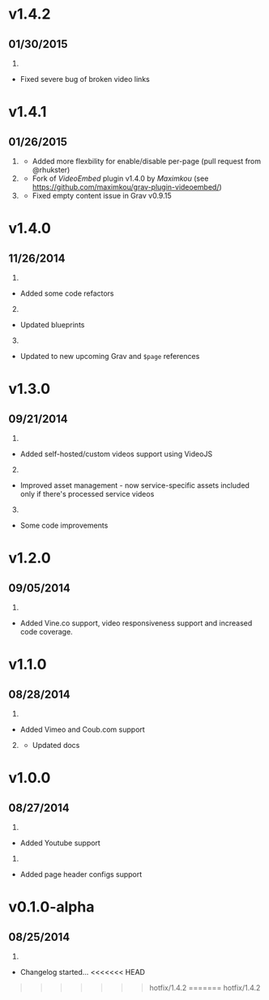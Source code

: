 # v1.4.2
## 01/30/2015

1. [](#bugfix)
  * Fixed severe bug of broken video links

# v1.4.1
## 01/26/2015

1. [](#new)
	* Added more flexbility for enable/disable per-page (pull request from @rhukster)
2. [](#new)
	* Fork of *VideoEmbed* plugin v1.4.0 by _Maximkou_ (see https://github.com/maximkou/grav-plugin-videoembed/)
3. [](#bugfix)
	* Fixed empty content issue in Grav v0.9.15

# v1.4.0
## 11/26/2014

1. [](#new)
  * Added some code refactors
2. [](#improved)
  * Updated blueprints
3. [](#bugfix)
  * Updated to new upcoming Grav and `$page` references

# v1.3.0
## 09/21/2014

1. [](#new)
  * Added self-hosted/custom videos support using VideoJS
2. [](#improved)
  * Improved asset management - now service-specific assets included only if there's processed service videos
3. [](#improved)
  * Some code improvements

# v1.2.0
## 09/05/2014

1. [](#new)
  * Added Vine.co support, video responsiveness support and increased code coverage.

# v1.1.0
## 08/28/2014

1. [](#new)
  * Added Vimeo and Coub.com support
2. [](#improved)
	* Updated docs

# v1.0.0
## 08/27/2014

1. [](#new)
  * Added Youtube support
1. [](#new)
  * Added page header configs support

# v0.1.0-alpha
## 08/25/2014

1. [](#new)
  * Changelog started...
<<<<<<< HEAD
>>>>>>> hotfix/1.4.2
=======
>>>>>>> hotfix/1.4.2
